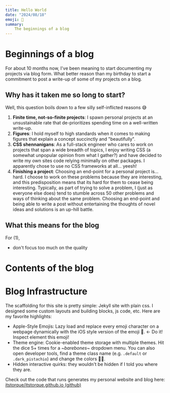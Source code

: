 ```yaml
---
title: Hello World
date: "2024/08/18"
emoji: 🎉
summary: 
    The beginnings of a blog
---
```


# Beginnings of a blog

For about 10 months now, I've been meaning to start documenting my projects via blog
form. What better reason than my birthday to start a commitment to post a write-up
of some of my projects on a blog.

## Why has it taken me so long to start?

Well, this question boils down to a few silly self-inflicted reasons 😅

1. **Finite time, not-so-finite projects**: I spawn personal projects at an unsustainable rate that de-prioritizes spending time on a well-written write-up.
2. **Figures**: I hold myself to high standards when it comes to making figures that explain a concept succinctly and "beautifully".
3. **CSS shennanigans**: As a full-stack engineer who cares to work on projects that span a wide breadth of topics, I enjoy writing CSS (a somewhat unpopular opinion from what I gather?) and have decided to write my own sites code relying minimally on other packages. I apparently chose to use no CSS frameworks at all... yeesh!
4. **Finishing a project**: Choosing an end-point for a personal project is... hard. I choose to work on these problems because they are interesting, and this predisposition means that its hard for them to cease being interesting. Typically, as part of trying to solve a problem, I (just as everyone else does) tend to stumble across 50 other problems and ways of thinking about the same problem. Choosing an end-point and being able to write a post without entertaining the thoughts of novel ideas and solutions is an up-hill battle.

## What this means for the blog

For (1),
- don't focus too much on the quality


# Contents of the blog

# Blog Infrastructure

The scaffolding for this site is pretty simple: Jekyll site with plain css. I designed some custom layouts and building blocks, js code, etc. Here are my favorite highlights:

- Apple-Style Emojis: Lazy load and replace every emoji character on a webpage dynamically with the iOS style version of the emoji 🥹. ← Do it! Inspect element this emoji!
- Theme engine: Cookie-enabled theme storage with multiple themes. Hit the dice 5+ times for a *~barebones~* dropdown menu. You can also open developer tools, find a theme class name (e.g. `.default` or `.dark_pistachio`) and change the colors 🎨😀.
- Hidden interactive quirks: they wouldn't be hidden if I told you where they are.

Check out the code that runs generates my personal website and blog here: 
[itstorque/itstorque.github.io (github)](https://github.com/itstorque/itstorque.github.io)